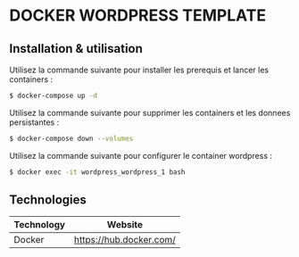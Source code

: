 # DOCKER WORDPRESS TEMPLATE

## Installation & utilisation

Utilisez la commande suivante pour installer les prerequis et lancer les containers :

```sh
$ docker-compose up -d
```

Utilisez la commande suivante pour supprimer les containers et les donnees persistantes :
```sh
$ docker-compose down --volumes
```

Utilisez la commande suivante pour configurer le container wordpress :
```sh
$ docker exec -it wordpress_wordpress_1 bash
```

## Technologies

| Technology | Website |
| ------ | ------ |
| Docker | https://hub.docker.com/ |
